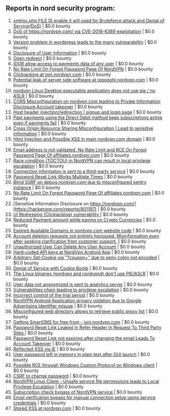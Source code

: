 ## Reports in nord security program:
1. [xmlrpc.php FILE IS enable it will used for Bruteforce attack and Denial of Service(DoS)](https://hackerone.com/reports/752073) | $0.0 bounty
2. [DoS of https://nordvpn.com/ via CVE-2018-6389 exploitation](https://hackerone.com/reports/752010) | $0.0 bounty
3. [Version problem in wordpress leads to the many vulnearability](https://hackerone.com/reports/751876) | $0.0 bounty
4. [Disclosure of User Information](https://hackerone.com/reports/753725) | $0.0 bounty
5. [Open redirect](https://hackerone.com/reports/753399) | $0.0 bounty
6. [IDOR allow access to payments data of any user](https://hackerone.com/reports/751577) | $0.0 bounty
7. [No Rate Limit On Forgot Password Page Of NordVPN](https://hackerone.com/reports/751604) | $0.0 bounty
8. [Clickjacking at join.nordvpn.com](https://hackerone.com/reports/765955) | $0.0 bounty
9. [Potential leak of server side software at repogohi.nordvpn.com](https://hackerone.com/reports/756182) | $0.0 bounty
10. [nordvpn Linux Desktop executable application does not use pie / no ASLR](https://hackerone.com/reports/771977) | $0.0 bounty
11. [CORS Misconfiguration on nordvpn.com leading to Private Information Disclosure,Account takeover](https://hackerone.com/reports/758785) | $0.0 bounty
12. [Host header injection/redirection | signup and login page](https://hackerone.com/reports/758380) | $0.0 bounty
13. [Past payments using the Direct Debit method keep subscriptions active even if payments fail](https://hackerone.com/reports/789260) | $0.0 bounty
14. [Cross Origin Resource Sharing Misconfiguration | Lead to sensitive information](https://hackerone.com/reports/796557) | $0.0 bounty
15. [Html Injection and Possible XSS in main nordvpn.com domain](https://hackerone.com/reports/780632) | $0.0 bounty
16. [Email address is not validated, No Rate Limit and RCE On Forgot Password Page Of affiliates.nordvpn.com](https://hackerone.com/reports/798913) | $0.0 bounty
17. [Race condition (TOCTOU) in NordVPN can result in local privilege escalation](https://hackerone.com/reports/768110) | $0.0 bounty
18. [Connection informaton is sent to a third-party service](https://hackerone.com/reports/752402) | $0.0 bounty
19. [Password Reset Link Works Multiple Times](https://hackerone.com/reports/772886) | $0.0 bounty
20. [Blind SSRF on debug.nordvpn.com due to misconfigured sentry instance](https://hackerone.com/reports/756149) | $0.0 bounty
21. [No Rate Limit On Forgot Password Page Of affiliates.nordvpn.com](https://hackerone.com/reports/791498) | $0.0 bounty
22. [Sensitive Information Disclosure on https://nordvpn.com/](https://hackerone.com/reports/801197) | $0.0 bounty
23. [UI Redressing (Clickjacking) vulnerability ](https://hackerone.com/reports/776932) | $0.0 bounty
24. [Reduced Payment amount while paying on Crypto Currencies](https://hackerone.com/reports/803876) | $0.0 bounty
25. [Expired Available Domains in nordvpn.com website code](https://hackerone.com/reports/791674) | $0.0 bounty
26. [Account deletion requests not entirely honoured. Misinformation even after seeking clarification from customer support.](https://hackerone.com/reports/813421) | $0.0 bounty
27. [Unauthorized User Can Delete Any User Account](https://hackerone.com/reports/803141) | $0.0 bounty
28. [Hard-coded API keys at NordVpn Android App](https://hackerone.com/reports/792850) | $0.0 bounty
29. [Arbitrary Set-Cookie via "?coupon=" due to semi-colon not encoded](https://hackerone.com/reports/806577) | $0.0 bounty
30. [Denial of Service with Cookie Bomb](https://hackerone.com/reports/777984) | $0.0 bounty
31. [The Linux binaries (nordvpn and nordvpnd) don't use PIE/ASLR](https://hackerone.com/reports/817244) | $0.0 bounty
32. [User data not anonymized is sent to analytics server](https://hackerone.com/reports/781238) | $0.0 bounty
33. [Vulnerabilities chain leading to privilege escalation](https://hackerone.com/reports/767647) | $0.0 bounty
34. [Incorrect control of the trial period](https://hackerone.com/reports/865828) | $0.0 bounty
35. [NordVPN Android Application privacy violation due to Google Advertising Identifier misuse](https://hackerone.com/reports/803941) | $0.0 bounty
36. [Misconfigured web directory allows to retrieve public proxy list](https://hackerone.com/reports/791826) | $0.0 bounty
37. [Getting SmartDNS for free from -  join.nordvpn.com](https://hackerone.com/reports/925757) | $0.0 bounty
38. [Password Reset Link Leaked In Refer Header In Request To Third Party Sites ](https://hackerone.com/reports/751581) | $0.0 bounty
39. [Password Reset Link not expiring after changing the email Leads To Account Takeover](https://hackerone.com/reports/792737) | $0.0 bounty
40. [Reflected XSS via IE](https://hackerone.com/reports/892717) | $0.0 bounty
41. [User password left in memory in plain text after GUI launch](https://hackerone.com/reports/761480) | $0.0 bounty
42. [Possible RCE through Windows Custom Protocol on Windows client](https://hackerone.com/reports/1001255) | $0.0 bounty
43. [CSRF to change password](https://hackerone.com/reports/204703) | $0.0 bounty
44. [NordVPN Linux Client - Unsafe service file permissions leads to Local Privilege Escalation](https://hackerone.com/reports/1218523) | $0.0 bounty
45. [Subscription check bypass of NordVPN service ](https://hackerone.com/reports/2012443) | $0.0 bounty
46. [Email verification bypass for manual connection setup using service credentials](https://hackerone.com/reports/2049021) | $0.0 bounty
47. [Stored XSS  at nordvpn.com](https://hackerone.com/reports/1841042) | $0.0 bounty
